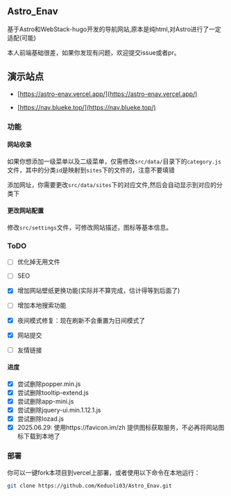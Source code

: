 
## Astro_Enav

基于Astro和WebStack-hugo开发的导航网站,原本是纯html,对Astro进行了一定适配(可能)

本人前端基础很差，如果你发现有问题，欢迎提交issue或者pr。

## 演示站点

- [https://astro-enav.vercel.app/](https://astro-enav.vercel.app/)

- [https://nav.blueke.top/](https://nav.blueke.top/)

### 功能

#### 网站收录

如果你想添加一级菜单以及二级菜单，仅需修改`src/data/`目录下的`category.js`文件，其中的分类`id`是映射到`sites`下的文件的，注意不要填错

添加网址，你需要更改`src/data/sites`下的对应文件,然后会自动显示到对应的分类下

#### 更改网站配置

修改`src/settings`文件，可修改网站描述，图标等基本信息。

### ToDO

- [ ] 优化掉无用文件

- [ ] SEO

- [x] 增加网站壁纸更换功能(实际并不算完成，估计得等到后面了)

- [ ] 增加本地搜索功能

- [x] 夜间模式修复：现在刷新不会重置为日间模式了

- [x] 网站提交

- [ ] 友情链接

#### 进度
- [x] 尝试删除popper.min.js
- [x] 尝试删除tooltip-extend.js
- [x] 尝试删除app-mini.js
- [x] 尝试删除jquery-ui.min.1.12.1.js
- [x] 尝试删除lozad.js
- [x] 2025.06.29: 使用https://favicon.im/zh 提供图标获取服务，不必再将网站图标下载到本地了

### 部署

你可以一键fork本项目到vercel上部署，或者使用以下命令在本地运行：

```bash
git clone https://github.com/Keduoli03/Astro_Enav.git
```


